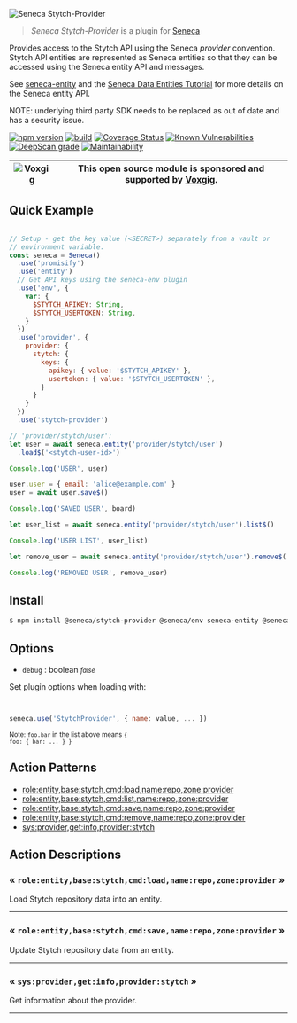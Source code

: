 ![Seneca Stytch-Provider](http://senecajs.org/files/assets/seneca-logo.png)

> _Seneca Stytch-Provider_ is a plugin for [Seneca](http://senecajs.org)


Provides access to the Stytch API using the Seneca *provider*
convention. Stytch API entities are represented as Seneca entities so
that they can be accessed using the Seneca entity API and messages.

See [seneca-entity](senecajs/seneca-entity) and the [Seneca Data
Entities
Tutorial](https://senecajs.org/docs/tutorials/understanding-data-entities.html) for more details on the Seneca entity API.

NOTE: underlying third party SDK needs to be replaced as out of date and has a security issue.

[![npm version](https://img.shields.io/npm/v/@seneca/stytch-provider.svg)](https://npmjs.com/package/@seneca/stytch-provider)
[![build](https://github.com/senecajs/seneca-stytch-provider/actions/workflows/build.yml/badge.svg)](https://github.com/senecajs/seneca-stytch-provider/actions/workflows/build.yml)
[![Coverage Status](https://coveralls.io/repos/github/senecajs/seneca-stytch-provider/badge.svg?branch=main)](https://coveralls.io/github/senecajs/seneca-stytch-provider?branch=main)
[![Known Vulnerabilities](https://snyk.io/test/github/senecajs/seneca-stytch-provider/badge.svg)](https://snyk.io/test/github/senecajs/seneca-stytch-provider)
[![DeepScan grade](https://deepscan.io/api/teams/5016/projects/19462/branches/505954/badge/grade.svg)](https://deepscan.io/dashboard#view=project&tid=5016&pid=19462&bid=505954)
[![Maintainability](https://api.codeclimate.com/v1/badges/f76e83896b731bb5d609/maintainability)](https://codeclimate.com/github/senecajs/seneca-stytch-provider/maintainability)


| ![Voxgig](https://www.voxgig.com/res/img/vgt01r.png) | This open source module is sponsored and supported by [Voxgig](https://www.voxgig.com). |
|---|---|


## Quick Example


```js

// Setup - get the key value (<SECRET>) separately from a vault or
// environment variable.
const seneca = Seneca()
  .use('promisify')
  .use('entity')
  // Get API keys using the seneca-env plugin
  .use('env', {
    var: {
      $STYTCH_APIKEY: String,
      $STYTCH_USERTOKEN: String,
    }
  })
  .use('provider', {
    provider: {
      stytch: {
        keys: {
          apikey: { value: '$STYTCH_APIKEY' },
          usertoken: { value: '$STYTCH_USERTOKEN' },
        }
      }
    }
  })
  .use('stytch-provider')

// 'provider/stytch/user':
let user = await seneca.entity('provider/stytch/user')
  .load$('<stytch-user-id>')

Console.log('USER', user)

user.user = { email: 'alice@example.com' }
user = await user.save$()

Console.log('SAVED USER', board)

let user_list = await seneca.entity('provider/stytch/user').list$()

Console.log('USER LIST', user_list)

let remove_user = await seneca.entity('provider/stytch/user').remove$('<stytch-user-id>')

Console.log('REMOVED USER', remove_user)

```

## Install

```sh
$ npm install @seneca/stytch-provider @seneca/env seneca-entity @seneca/provider
```



<!--START:options-->


## Options

* `debug` : boolean <i><small>false</small></i>


Set plugin options when loading with:
```js


seneca.use('StytchProvider', { name: value, ... })


```


<small>Note: <code>foo.bar</code> in the list above means 
<code>{ foo: { bar: ... } }</code></small> 



<!--END:options-->

<!--START:action-list-->


## Action Patterns

* [role:entity,base:stytch,cmd:load,name:repo,zone:provider](#-roleentitybasestytchcmdloadnamerepozoneprovider-)
* [role:entity,base:stytch,cmd:list,name:repo,zone:provider](#-roleentitybasestytchcmdlistnamerepozoneprovider-)
* [role:entity,base:stytch,cmd:save,name:repo,zone:provider](#-roleentitybasestytchcmdsavenamerepozoneprovider-)
* [role:entity,base:stytch,cmd:remove,name:repo,zone:provider](#-roleentitybasestytchcmdremovenamerepozoneprovider-)
* [sys:provider,get:info,provider:stytch](#-sysprovidergetinfoproviderstytch-)


<!--END:action-list-->

<!--START:action-desc-->


## Action Descriptions

### &laquo; `role:entity,base:stytch,cmd:load,name:repo,zone:provider` &raquo;

Load Stytch repository data into an entity.



----------
### &laquo; `role:entity,base:stytch,cmd:save,name:repo,zone:provider` &raquo;

Update Stytch repository data from an entity.



----------
### &laquo; `sys:provider,get:info,provider:stytch` &raquo;

Get information about the provider.



----------


<!--END:action-desc-->

